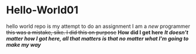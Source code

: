 # Hello-World01
hello world repo is my attempt to do an assignment 
I am a *new* programmer
~~this was a mistake, sike. I did this on purpose~~
**How did I get here**
***It doesn't matter how I got here, all that matters is that no matter what I'm going to make my way***
